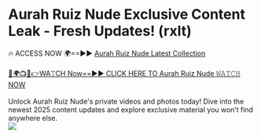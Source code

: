 # Aurah Ruiz Nude Exclusive Content Leak - Fresh Updates! (rxlt)

🔥 ACCESS NOW 🌍==►► <a href="https://tinyurl.com/yc657z5k" rel="nofollow">Aurah Ruiz Nude Latest Collection</a>
<br><br>
[🔴🌍📺📱👉WA𝚃CH Now==►► CLICK HERE TO Aurah Ruiz Nude 𝚆𝙰𝚃𝙲𝙷 NOW](https://tinyurl.com/yc657z5k)
<br><br>
Unlock Aurah Ruiz Nude's private videos and photos today! Dive into the newest 2025 content updates and explore exclusive material you won’t find anywhere else.
<br>
<a href="https://tinyurl.com/yc657z5k" rel="nofollow" data-target="animated-image.originalLink"><img src="https://camo.githubusercontent.com/8a4f000d20f83aca3bf7ec5f350d767afa0574a8a352519fd8cfa583a6f93a33/68747470733a2f2f692e696d6775722e636f6d2f644a486b345a712e676966" data-canonical-src="https://i.imgur.com/dJHk4Zq.gif" style="max-width: 100%; display: inline-block;" data-target="animated-image.originalImage"></a>
<br>
